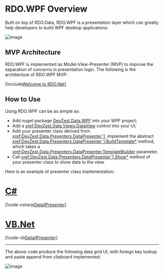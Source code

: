 # RDO.WPF Overview

Built on top of RDO.Data, RDO.WPF is a presentation layer which can greatly help developers to build WPF desktop applications:

![image](/images/RdoWpfOverview.jpg)

## MVP Architecture

RDO.WPF is implemented as Model-View-Presenter (MVP) to improve the separation of concerns in presentation logic. The following is the architecture of RDO.WPF MVP:

[!include[Welcome to RDO.Net](../_rdo_wpf_mvp_architecture.md)]

## How to Use

Using RDO.WPF can be as simple as:

* Add nuget package [DevZest.Data.WPF](https://www.nuget.org/packages/DevZest.Data.WPF/) into your WPF project;
* Add a <xref:DevZest.Data.Views.DataView> control into your UI;
* Add your presenter class derived from <xref:DevZest.Data.Presenters.DataPresenter`1>, implement the abstract <xref:DevZest.Data.Presenters.DataPresenter`1.BuildTemplate*> method, which takes a <xref:DevZest.Data.Presenters.DataPresenter.TemplateBuilder> parameter.
* Call <xref:DevZest.Data.Presenters.DataPresenter`1.Show*> method of your presenter class to show data to the view.

Here is an example of presenter class implementation:

# [C#](#tab/cs)

[!code-csharp[DetailPresenter](../../../../samples/AdventureWorksLT.WpfApp/SalesOrderWindow.DetailPresenter.cs)]

# [VB.Net](#tab/vb)

[!code-vb[DetailPresenter](../../../../samples.vb/AdventureWorksLT.WpfApp/SalesOrderWindow.DetailPresenter.vb)]

***

The above code produce the following data grid UI, with foreign key lookup and paste append from clipboard implemented:

![image](/images/SalesOrderDetailUI.jpg)

